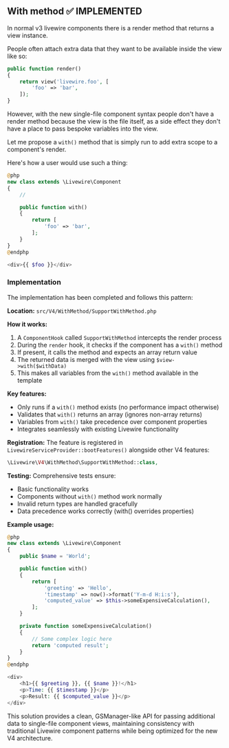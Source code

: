 ## With method ✅ IMPLEMENTED

In normal v3 livewire components there is a render method that returns a view instance.

People often attach extra data that they want to be available inside the view like so:

```php
public function render()
{
    return view('livewire.foo', [
        'foo' => 'bar',
    ]);
}
```

However, with the new single-file component syntax people don't have a render method because the view is the file itself, as a side effect they don't have a place to pass bespoke variables into the view.

Let me propose a `with()` method that is simply run to add extra scope to a component's render.

Here's how a user would use such a thing:

```php
@php
new class extends \Livewire\Component
{
    //

    public function with()
    {
        return [
            'foo' => 'bar',
        ];
    }
}
@endphp

<div>{{ $foo }}</div>
```

### Implementation

The implementation has been completed and follows this pattern:

**Location:** `src/V4/WithMethod/SupportWithMethod.php`

**How it works:**
1. A `ComponentHook` called `SupportWithMethod` intercepts the render process
2. During the `render` hook, it checks if the component has a `with()` method
3. If present, it calls the method and expects an array return value
4. The returned data is merged with the view using `$view->with($withData)`
5. This makes all variables from the `with()` method available in the template

**Key features:**
- Only runs if a `with()` method exists (no performance impact otherwise)
- Validates that `with()` returns an array (ignores non-array returns)
- Variables from `with()` take precedence over component properties
- Integrates seamlessly with existing Livewire functionality

**Registration:**
The feature is registered in `LivewireServiceProvider::bootFeatures()` alongside other V4 features:
```php
\Livewire\V4\WithMethod\SupportWithMethod::class,
```

**Testing:**
Comprehensive tests ensure:
- Basic functionality works
- Components without `with()` method work normally
- Invalid return types are handled gracefully
- Data precedence works correctly (with() overrides properties)

**Example usage:**
```php
@php
new class extends \Livewire\Component
{
    public $name = 'World';

    public function with()
    {
        return [
            'greeting' => 'Hello',
            'timestamp' => now()->format('Y-m-d H:i:s'),
            'computed_value' => $this->someExpensiveCalculation(),
        ];
    }

    private function someExpensiveCalculation()
    {
        // Some complex logic here
        return 'computed result';
    }
}
@endphp

<div>
    <h1>{{ $greeting }}, {{ $name }}!</h1>
    <p>Time: {{ $timestamp }}</p>
    <p>Result: {{ $computed_value }}</p>
</div>
```

This solution provides a clean, GSManager-like API for passing additional data to single-file component views, maintaining consistency with traditional Livewire component patterns while being optimized for the new V4 architecture.
